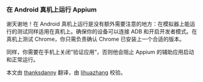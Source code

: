 ### 在 Android 真机上运行 Appium

谢天谢地！在 Android 真机上运行是没有额外需要注意的地方：在模拟器上能运行的测试同样适用在真机上。确保你的设备可以连接 ADB 和开启开发者模式。在真机上测试 Chrome，你只需负责确认 Chrome 已安装上一个合适的版本。

同样，你需要在手机上关闭“验证应用”，否则他会阻止 Appium 的辅助应用启动和正常运行。

本文由 [thanksdanny](https://testerhome.com/thanksdanny) 翻译，由 [lihuazhang](https://github.com/lihuazhang) 校验。